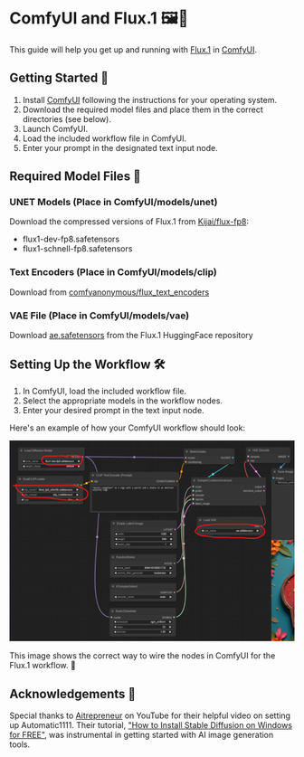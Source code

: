 # ComfyUI and Flux.1 🖼️🚀

This guide will help you get up and running with [Flux.1](https://blackforestlabs.ai/) in [ComfyUI](https://github.com/comfyanonymous/ComfyUI).

## Getting Started 🏁

1. Install [ComfyUI](https://github.com/comfyanonymous/ComfyUI) following the instructions for your operating system.
2. Download the required model files and place them in the correct directories (see below).
3. Launch ComfyUI.
4. Load the included workflow file in ComfyUI.
5. Enter your prompt in the designated text input node.

## Required Model Files 📁

### UNET Models (Place in ComfyUI/models/unet)
Download the compressed versions of Flux.1 from [Kijai/flux-fp8](https://huggingface.co/Kijai/flux-fp8/tree/main):
- flux1-dev-fp8.safetensors
- flux1-schnell-fp8.safetensors

### Text Encoders (Place in ComfyUI/models/clip)
Download from [comfyanonymous/flux_text_encoders](https://huggingface.co/comfyanonymous/flux_text_encoders/tree/main)

### VAE File (Place in ComfyUI/models/vae)
Download [ae.safetensors](https://huggingface.co/black-forest-labs/FLUX.1-schnell/blob/main/ae.safetensors) from the Flux.1 HuggingFace repository

## Setting Up the Workflow 🛠️

1. In ComfyUI, load the included workflow file.
2. Select the appropriate models in the workflow nodes.
3. Enter your desired prompt in the text input node.

Here's an example of how your ComfyUI workflow should look:

![ComfyUI Workflow Example](img/comfy-screen.png)

This image shows the correct way to wire the nodes in ComfyUI for the Flux.1 workflow. 🔌

## Acknowledgements 🙏

Special thanks to [Aitrepreneur](https://www.youtube.com/@Aitrepreneur) on YouTube for their helpful video on setting up Automatic1111. Their tutorial, ["How to Install Stable Diffusion on Windows for FREE"](https://www.youtube.com/watch?v=stOiAuyVnyQ), was instrumental in getting started with AI image generation tools.
